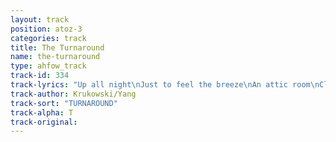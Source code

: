 ```yaml
---
layout: track
position: atoz-3
categories: track
title: The Turnaround
name: the-turnaround
type: ahfow_track
track-id: 334
track-lyrics: "Up all night\nJust to feel the breeze\nAn attic room\nClosed for centuries\nThe turnaround\nThe change of key\nThe open door\nYou gave to me\nA dusty book\nWith tipped-in plates\nBrushes dipped\nIn fresh white paint\nAn open door\nMight lead you\nA million miles away\nBut this heart will stay\nBeside you"
track-author: Krukowski/Yang
track-sort: "TURNAROUND"
track-alpha: T
track-original: 
---
```

